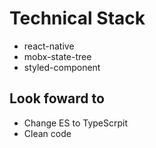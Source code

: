 # Technical Stack

 - react-native
 - mobx-state-tree
 - styled-component

## Look foward to 

 - Change ES to TypeScrpit
 - Clean code